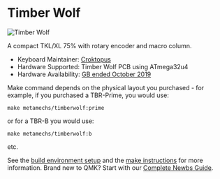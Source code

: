 # Timber Wolf

![Timber Wolf](https://i.imgur.com/Kz9fV6t.jpg)

A compact TKL/XL 75% with rotary encoder and macro column.

* Keyboard Maintainer: [Croktopus](https://github.com/Croktopus)
* Hardware Supported: Timber Wolf PCB using ATmega32u4
* Hardware Availability: [GB ended October 2019](https://geekhack.org/index.php?topic=102520.0)

Make command depends on the physical layout you purchased - for example, if you purchased a TBR-Prime, you would use:

    make metamechs/timberwolf:prime

or for a TBR-B you would use:

    make metamechs/timberwolf:b

etc.

See the [build environment setup](https://docs.qmk.fm/#/getting_started_build_tools) and the [make instructions](https://docs.qmk.fm/#/getting_started_make_guide) for more information. Brand new to QMK? Start with our [Complete Newbs Guide](https://docs.qmk.fm/#/newbs).
